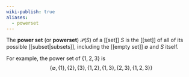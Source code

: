 ```yaml
---
wiki-publish: true
aliases:
  - powerset
---
```

The **power set** (or **powerset**) $\mathcal{P}(S)$ of a [[set]] $S$ is the [[set]] of all of its possible [[subset|subsets]], including the [[empty set]] $\emptyset$ and $S$ itself.

For example, the power set of $\{ 1,2,3 \}$ is
$$\{ \emptyset, \{ 1 \}, \{ 2 \}, \{ 3 \}, \{ 1,2 \}, \{ 1,3 \}, \{ 2,3 \}, \{ 1,2,3 \} \}$$
